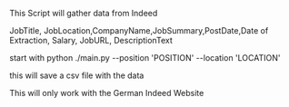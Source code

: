 This Script will gather data from Indeed

JobTitle, JobLocation,CompanyName,JobSummary,PostDate,Date of Extraction, Salary, JobURL, DescriptionText

start with
python ./main.py --position 'POSITION' --location 'LOCATION'

this will save a csv file with the data

This will only work with the German Indeed Website